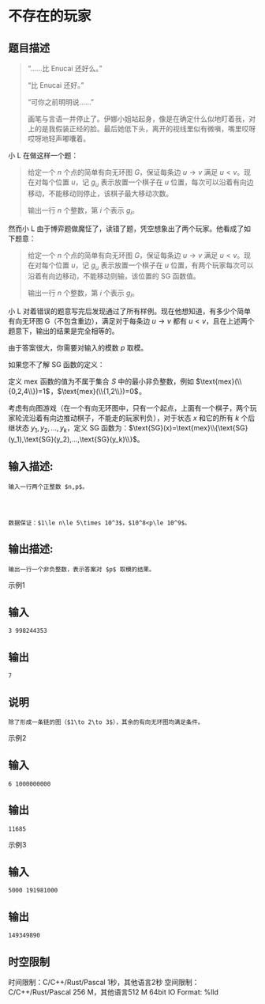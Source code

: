 # 不存在的玩家

## 题目描述

> “……比 Enucai 还好么。” 
> 
> “比 Enucai 还好。” 
> 
> “可你之前明明说……” 
> 
> 画笔与言语一并停止了。伊娜小姐站起身，像是在确定什么似地盯着我，对上的是我假装正经的脸。最后她低下头，离开的视线里似有微嗔，嘴里哎呀哎呀地轻声嘟囔着。 

  


小 L 在做这样一个题： 

> 给定一个 $n$ 个点的简单有向无环图 $G$，保证每条边 $u\to v$ 满足 $u<v$。现在对每个位置 $u$，记 $g_u$ 表示放置一个棋子在 $u$ 位置，每次可以沿着有向边移动，不能移动则停止，该棋子最大移动次数。 
> 
> 输出一行 $n$ 个整数，第 $i$ 个表示 $g_i$。 

然而小 L 由于博弈题做魔怔了，读错了题，凭空想象出了两个玩家。他看成了如下题意： 

> 给定一个 $n$ 个点的简单有向无环图 $G$，保证每条边 $u\to v$ 满足 $u<v$。现在对每个位置 $u$，记 $g_u$ 表示放置一个棋子在 $u$ 位置，有两个玩家每次可以沿着有向边移动，不能移动则输，该位置的 SG 函数值。 
> 
> 输出一行 $n$ 个整数，第 $i$ 个表示 $g_i$。 

小 L 对着错误的题意写完后发现通过了所有样例。现在他想知道，有多少个简单有向无环图 G（不包含重边），满足对于每条边 $u\to v$ 都有 $u<v$，且在上述两个题意下，输出的结果是完全相等的。 

  


由于答案很大，你需要对输入的模数 $p$ 取模。 

  


如果您不了解 SG 函数的定义： 

  


定义 $\text{mex}$![](data:image/gif;base64,R0lGODlhAQABAIAAAAAAAP///yH5BAEAAAAALAAAAAABAAEAAAIBRAA7) 函数的值为不属于集合 ![](data:image/gif;base64,R0lGODlhAQABAIAAAAAAAP///yH5BAEAAAAALAAAAAABAAEAAAIBRAA7)$S$ 中的最小非负整数，例如 $\text{mex}(\\{0,2,4\\})=1$![](data:image/gif;base64,R0lGODlhAQABAIAAAAAAAP///yH5BAEAAAAALAAAAAABAAEAAAIBRAA7)，$\text{mex}(\\{1,2\\})=0$![](data:image/gif;base64,R0lGODlhAQABAIAAAAAAAP///yH5BAEAAAAALAAAAAABAAEAAAIBRAA7)。

  


考虑有向图游戏（在一个有向无环图中，只有一个起点，上面有一个棋子，两个玩家轮流沿着有向边推动棋子，不能走的玩家判负），对于状态 $x$ 和它的所有 $k$ 个后继状态 $y_1,y_2,...,y_k$，定义 SG 函数为：$\text{SG}(x)=\text{mex}\\{\text{SG}(y_1),\text{SG}(y_2),...,\text{SG}(y_k)\\}$。

## 输入描述:
    
    
    输入一行两个正整数 $n,p$。
    
      
    
    
    数据保证：$1\le n\le 5\times 10^3$，$10^8<p\le 10^9$。  
    

## 输出描述:
    
    
    输出一行一个非负整数，表示答案对 $p$ 取模的结果。

示例1 

## 输入
    
    
    3 998244353

## 输出
    
    
    7

## 说明
    
    
    除了形成一条链的图（$1\to 2\to 3$），其余的有向无环图均满足条件。

示例2 

## 输入
    
    
    6 1000000000

## 输出
    
    
    11685

示例3 

## 输入
    
    
    5000 191981000

## 输出
    
    
    149349890


## 时空限制

时间限制：C/C++/Rust/Pascal 1秒，其他语言2秒
空间限制：C/C++/Rust/Pascal 256 M，其他语言512 M
64bit IO Format: %lld